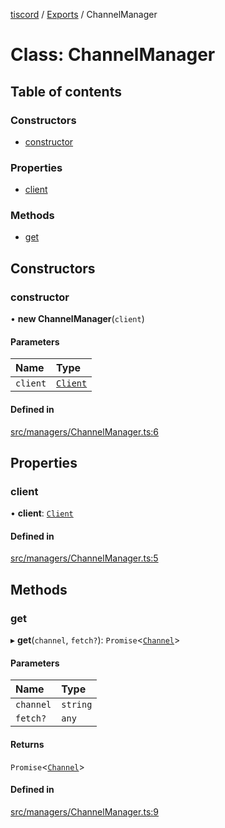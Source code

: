 [tiscord](../README.md) / [Exports](../modules.md) / ChannelManager

# Class: ChannelManager

## Table of contents

### Constructors

- [constructor](ChannelManager.md#constructor)

### Properties

- [client](ChannelManager.md#client)

### Methods

- [get](ChannelManager.md#get)

## Constructors

### constructor

• **new ChannelManager**(`client`)

#### Parameters

| Name | Type |
| :------ | :------ |
| `client` | [`Client`](Client.md) |

#### Defined in

[src/managers/ChannelManager.ts:6](https://github.com/xiboon/tiscord/blob/2dcfba7/src/managers/ChannelManager.ts#L6)

## Properties

### client

• **client**: [`Client`](Client.md)

#### Defined in

[src/managers/ChannelManager.ts:5](https://github.com/xiboon/tiscord/blob/2dcfba7/src/managers/ChannelManager.ts#L5)

## Methods

### get

▸ **get**(`channel`, `fetch?`): `Promise`<[`Channel`](Channel.md)\>

#### Parameters

| Name | Type |
| :------ | :------ |
| `channel` | `string` |
| `fetch?` | `any` |

#### Returns

`Promise`<[`Channel`](Channel.md)\>

#### Defined in

[src/managers/ChannelManager.ts:9](https://github.com/xiboon/tiscord/blob/2dcfba7/src/managers/ChannelManager.ts#L9)
